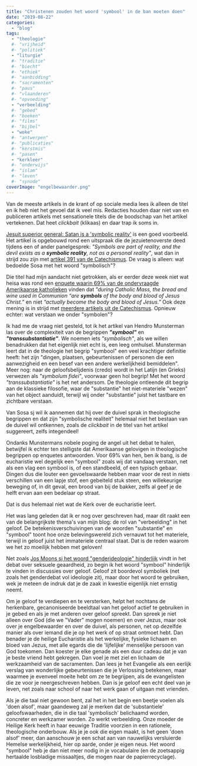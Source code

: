 ```yaml
---
title: "Christenen zouden het woord 'symbool' in de ban moeten doen"
date: "2019-08-22"
categories: 
  - "blog"
tags:
  - "theologie"
  #- "vrijheid"
  #- "politiek"
  - "liturgie"
  #- "traditie"
  #- "biecht"
  #- "ethiek"
  #- "aanbidding"
  #- "sacramenten"
  #- "paus"
  #- "vlaanderen"
  #- "opvoeding"
  - "verbeelding"
  #- "gebed"
  #- "boeken"
  #- "films"
  #- "bijbel"
  - "woke"
  #- "antwerpen"
  #- "publicaties"
  #- "kerstmis"
  #- "pasen"
  - "kerkleer"
  #- "onderwijs"
  #- "islam"
  #- "leven"
  #- "synode"
coverImage: "engelbewaarder.png"
---
```


Van de meeste artikels in de krant of op sociale media lees ik alleen de titel en ik heb niet het gevoel dat ik veel mis. Redacties houden daar niet van en publiceren artikels met sensationele titels die de boodschap van het artikel vertekenen. Dat heet _clickbait_ (klikaas) en daar trap ik soms in. 

[Jesuit superior general: Satan is a 'symbolic reality'](https://www.catholicnewsagency.com/news/jesuit-superior-satan-is-a-symbolic-reality-60691) is een goed voorbeeld. Het artikel is opgebouwd rond een uitspraak die de jezuietenoverste deed tijdens een of ander panelgesprek: _"Symbols are part of reality, and the devil exists as a **symbolic reality**, not as a personal reality"_, wat dan in strijd zou zijn met [artikel 391 van de Catechismus](https://www.rkdocumenten.nl/rkdocs/index.php?mi=600&doc=1&id=1051). De vraag is alleen: wat bedoelde Sosa met het woord "symbolisch"?

Die titel had mijn aandacht niet getrokken, als er eerder deze week niet wat heisa was rond een [enquete waarin 69% van de ondervraagde Amerikaanse katholieken](https://www.pewresearch.org/fact-tank/2019/08/05/transubstantiation-eucharist-u-s-catholics/) vinden dat _"during Catholic Mass, the bread and wine used in Communion “are **symbols** of the body and blood of Jesus Christ.”_ en niet _“actually become the body and blood of Jesus."_ Ook deze mening is in strijd met [meerdere artikels uit de Catechismus](https://www.rkdocumenten.nl/rkdocs/index.php?mi=600&doc=1&id=1208&highlight=transsubstantiatie#al1376). Opnieuw echter: wat verstaan we onder "symbolen"?

Ik had me de vraag niet gesteld, tot ik het artikel van Hendro Munsterman las over de complexiteit van de begrippen _**"symbool"**_ en **_"transsubstantiatie"_**. We noemen iets _"symbolisch"_, als we willen benadrukken dat het eigenlijk niet echt is, een leeg omhulsel. Munsterman leert dat in de theologie het begrip "symbool" een veel krachtiger definitie heeft: het zijn "dingen, plaatsen, gebeurtenissen of personen die een aanwezigheid en een besef van een andere werkelijkheid bemiddelen". Meer nog: naar de geloofsbelijdenis (credo) wordt in het Latijn (en Grieks) verwezen als _"symbolum fidei"_, voorwaar geen hol begrip! Met het woord _"transsubstantiatie"_ is het net andersom. De theologie ontleende dit begrip aan de klassieke filosofie, waar de "substantie" het niet-materiele "wezen" van het object aanduidt, terwijl wij onder "substantie" juist het tastbare en zichtbare verstaan. 

Van Sosa sj wil ik aannemen dat hij over de duivel sprak in theologische begrippen en dat zijn "symbolische realiteit" helemaal niet het bestaan van de duivel wil ontkennen, zoals de _clickbait_ in de titel van het artikel suggereert, zelfs integendeel! 

Ondanks Munstermans nobele poging de angel uit het debat te halen, betwijfel ik echter ten stelligste dat Amerikaanse gelovigen in theologische begrippen op enquetes antwoorden. Voor 69% van hen, ben ik bang, is de eucharistie wel degelijk een "symbool" zoals wij dat vandaag verstaan, net als een vlag een symbool is, of een standbeeld, of een typisch gebaar. Dingen dus die louter een gevoelswaarde hebben maar voor de rest in niets verschillen van een lapje stof, een gebeiteld stuk steen, een willekeurige beweging of, in dit geval, een brood van bij de bakker, zelfs al geef je de helft ervan aan een bedelaar op straat. 

Dat is dus helemaal niet wat de Kerk over de eucharistie leert. 

Het was lang geleden dat ik er nog over geschreven had, maar dit raakt een van de belangrijkste thema's van mijn blog: de rol van "verbeelding" in het geloof. De betekenisverschuivingen van de woorden "substantie" en "symbool" toont hoe onze belevingswereld zich vernauwt tot het materiele, terwijl in geloof juist het immateriele centraal staat. Dat is de reden waarom we het zo moeilijk hebben met geloven!

Net zoals [Jos Moons sj het woord "genderideologie" hinderlijk](https://www.nd.nl/opinie/opinie/522744/christenen-zouden-het-woord-genderideologie-in-de-ban-moeten-doen) vindt in het debat over seksuele geaardheid, zo begin ik het woord "symbool" hinderlijk te vinden in discussies over geloof. Geloof zit boordevol symboliek (net zoals het genderdebat vol ideologie zit), maar door het woord te gebruiken, wek je meteen de indruk dat je de zaak in kwestie eigenlijk niet ernstig neemt.

Om je geloof te verdiepen en te versterken, helpt het nochtans de herkenbare, gecanoniseerde beeldtaal van het geloof actief te gebruiken in je gebed en als je met anderen over geloof spreekt. Dan spreek je niet alleen over God (die we "Vader" mogen noemen) en over Jezus, maar ook over je engelbewaarder en over de duivel, als personen, net op dezelfde manier als over iemand die je op het werk of op straat ontmoet hebt. Dan benader je de heilige Eucharistie als het werkelijke, fysieke lichaam en bloed van Jezus, met alle egards die de 'lijfelijke' menselijke persoon van God toekomen. Dan koester je elke genade als een duur cadeau dat je van je beste vriend hebt gekregen. Dan voel je met ziel en lichaam de werkzaamheid van de sacramenten. Dan lees je het Evangelie als een eerlijk verslag van wonderlijke gebeurtenissen die je Verlossing betekenen, maar waarmee je evenveel moeite hebt om ze te begrijpen, als de evangelisten die ze voor je neergeschreven hebben. Dan is je geloof een echt deel van je leven, net zoals naar school of naar het werk gaan of uitgaan met vrienden.

Als je die taal niet gewoon bent, zal het in het begin een beetje voelen als 'doen alsof', maar gaandeweg zal je merken dat de 'substantiele' geloofswaarheden, die in die taal 'symbolisch' belichaamd worden, concreter en werkzamer worden. Zo werkt verbeelding. Onze moeder de Heilige Kerk heeft in haar eeuwige Traditie voorzien in een rationele, theologische onderbouw. Als je je ook die eigen maakt, is het geen 'doen alsof' meer, dan aanschouw je een schat aan van nauwelijks versluierde Hemelse werkelijkheid, hier op aarde, onder je eigen neus. Het woord "symbool" heb je dan niet meer nodig in je vocabulaire (en de zoetsappig hertaalde losbladige missaaltjes, die mogen naar de papierrecyclage).
